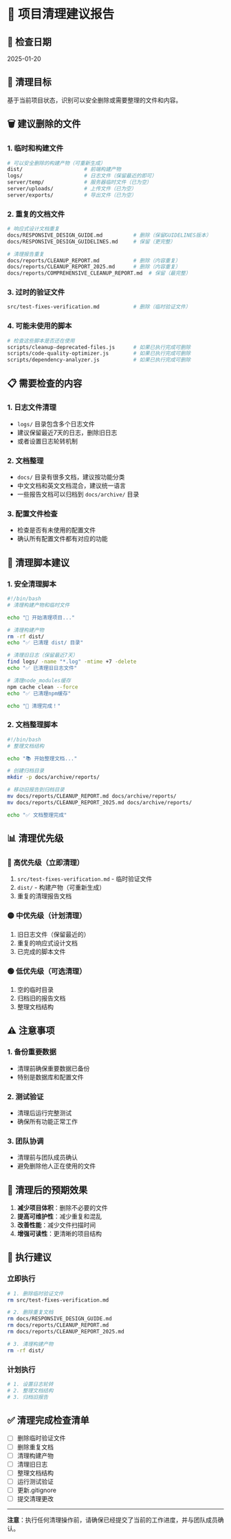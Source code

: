# 🧹 项目清理建议报告

## 📅 检查日期
2025-01-20

## 🎯 清理目标
基于当前项目状态，识别可以安全删除或需要整理的文件和内容。

## 🗑️ 建议删除的文件

### 1. **临时和构建文件**
```bash
# 可以安全删除的构建产物（可重新生成）
dist/                    # 前端构建产物
logs/                    # 日志文件（保留最近的即可）
server/temp/             # 服务器临时文件（已为空）
server/uploads/          # 上传文件（已为空）
server/exports/          # 导出文件（已为空）
```

### 2. **重复的文档文件**
```bash
# 响应式设计文档重复
docs/RESPONSIVE_DESIGN_GUIDE.md          # 删除（保留GUIDELINES版本）
docs/RESPONSIVE_DESIGN_GUIDELINES.md     # 保留（更完整）

# 清理报告重复
docs/reports/CLEANUP_REPORT.md           # 删除（内容重复）
docs/reports/CLEANUP_REPORT_2025.md      # 删除（内容重复）
docs/reports/COMPREHENSIVE_CLEANUP_REPORT.md  # 保留（最完整）
```

### 3. **过时的验证文件**
```bash
src/test-fixes-verification.md           # 删除（临时验证文件）
```

### 4. **可能未使用的脚本**
```bash
# 检查这些脚本是否还在使用
scripts/cleanup-deprecated-files.js      # 如果已执行完成可删除
scripts/code-quality-optimizer.js        # 如果已执行完成可删除
scripts/dependency-analyzer.js           # 如果已执行完成可删除
```

## 📋 需要检查的内容

### 1. **日志文件清理**
- `logs/` 目录包含多个日志文件
- 建议保留最近7天的日志，删除旧日志
- 或者设置日志轮转机制

### 2. **文档整理**
- `docs/` 目录有很多文档，建议按功能分类
- 中文文档和英文文档混合，建议统一语言
- 一些报告文档可以归档到 `docs/archive/` 目录

### 3. **配置文件检查**
- 检查是否有未使用的配置文件
- 确认所有配置文件都有对应的功能

## 🔧 清理脚本建议

### 1. **安全清理脚本**
```bash
#!/bin/bash
# 清理构建产物和临时文件

echo "🧹 开始清理项目..."

# 清理构建产物
rm -rf dist/
echo "✅ 已清理 dist/ 目录"

# 清理旧日志（保留最近7天）
find logs/ -name "*.log" -mtime +7 -delete
echo "✅ 已清理旧日志文件"

# 清理node_modules缓存
npm cache clean --force
echo "✅ 已清理npm缓存"

echo "🎉 清理完成！"
```

### 2. **文档整理脚本**
```bash
#!/bin/bash
# 整理文档结构

echo "📚 开始整理文档..."

# 创建归档目录
mkdir -p docs/archive/reports/

# 移动旧报告到归档目录
mv docs/reports/CLEANUP_REPORT.md docs/archive/reports/
mv docs/reports/CLEANUP_REPORT_2025.md docs/archive/reports/

echo "✅ 文档整理完成"
```

## 📊 清理优先级

### 🔴 **高优先级（立即清理）**
1. `src/test-fixes-verification.md` - 临时验证文件
2. `dist/` - 构建产物（可重新生成）
3. 重复的清理报告文档

### 🟡 **中优先级（计划清理）**
1. 旧日志文件（保留最近的）
2. 重复的响应式设计文档
3. 已完成的脚本文件

### 🟢 **低优先级（可选清理）**
1. 空的临时目录
2. 归档旧的报告文档
3. 整理文档结构

## ⚠️ **注意事项**

### 1. **备份重要数据**
- 清理前确保重要数据已备份
- 特别是数据库和配置文件

### 2. **测试验证**
- 清理后运行完整测试
- 确保所有功能正常工作

### 3. **团队协调**
- 清理前与团队成员确认
- 避免删除他人正在使用的文件

## 🎯 **清理后的预期效果**

1. **减少项目体积**：删除不必要的文件
2. **提高可维护性**：减少重复和混乱
3. **改善性能**：减少文件扫描时间
4. **增强可读性**：更清晰的项目结构

## 📝 **执行建议**

### 立即执行
```bash
# 1. 删除临时验证文件
rm src/test-fixes-verification.md

# 2. 删除重复文档
rm docs/RESPONSIVE_DESIGN_GUIDE.md
rm docs/reports/CLEANUP_REPORT.md
rm docs/reports/CLEANUP_REPORT_2025.md

# 3. 清理构建产物
rm -rf dist/
```

### 计划执行
```bash
# 1. 设置日志轮转
# 2. 整理文档结构
# 3. 归档旧报告
```

## ✅ **清理完成检查清单**

- [ ] 删除临时验证文件
- [ ] 删除重复文档
- [ ] 清理构建产物
- [ ] 清理旧日志
- [ ] 整理文档结构
- [ ] 运行测试验证
- [ ] 更新.gitignore
- [ ] 提交清理更改

---

**注意**：执行任何清理操作前，请确保已经提交了当前的工作进度，并与团队成员确认。
